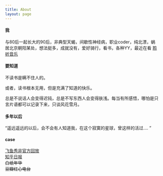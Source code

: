 ```yaml
---
title: About
layout: page
---
```


#### 我

与80后一起长大的90后，非典型天蝎，间歇性神经病，职业coder，纯北漂，蜗居北京朝阳某处，想法挺多，成就没有，爱好骑行，看书，各种YY，最近在看 [聆听音乐][1]

#### 要知道

不读书是瞒不住人的。

或者，读书根本无用，但是充满了知道的快乐。

总是不说话人会变得迟钝，总是不写东西人会变得肤浅。每当有所感悟，哪怕是只言片语都可以记录下来，只谈风花雪月。

#### 多年以后

“遥远遥远的以后，会不会有人知道我，在这个寂寞的星球，曾这样的活过…. ”

#### case

>
[飞鱼秀非官方回放][3]  
[知乎日报][2]  
~~白纸年华~~  
~~豆瓣红心电台~~  

[1]: http://book.douban.com/subject/10590165/

[2]: http://daily.bikethru.com

[3]: http://zaoaoaoaoao.com

